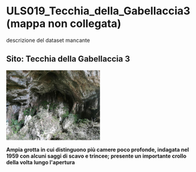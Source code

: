 # ULS019_Tecchia_della_Gabellaccia3 (mappa non collegata)
descrizione del dataset mancante
## Sito: Tecchia della Gabellaccia 3
[<img src='/vignettes/ZqbcD2dz.jpg' width='250'/>](/vignettes/ZqbcD2dz.jpg) 

**Ampia grotta in cui distinguono più camere poco profonde, indagata nel 1959 con alcuni saggi di scavo e trincee; presente un importante crollo della volta lungo l'apertura**
